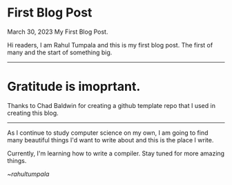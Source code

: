 # First Blog Post
March 30, 2023
My First Blog Post.

Hi readers, I am Rahul Tumpala and this is my first blog post. The first of many and the start of something big.

---

# Gratitude is imoprtant.

Thanks to Chad Baldwin for creating a github template repo that I used in creating this blog.

---

As I continue to study computer science on my own, I am going to find many beautiful things I'd want to write about and this is the place I write.

Currently, I'm learning how to write a compiler. Stay tuned for more amazing things.


_~rahultumpala_